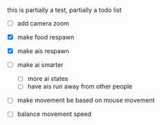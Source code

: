 this is partially a test, partially a todo list



- [ ] add camera zoom

- [x] make food respawn

- [x] make ais respawn

- [ ] make ai smarter
    - [ ] more ai states
    - [ ] have ais run away from other people

- [ ] make movement be based on mouse movement

- [ ] balance movement speed